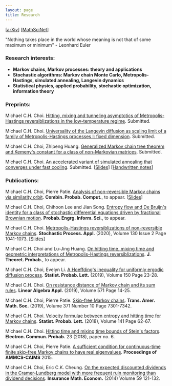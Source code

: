 ```yaml
---
layout: page
title: Research 
---
```

[<i class="ai ai-researchgate-square ai-lg"></i>](https://www.researchgate.net/profile/Michael_Chek_Hin_Choi) [<i class="ai ai-google-scholar-square ai-lg"></i>](https://scholar.google.com.hk/citations?view_op=list_works&hl=en&user=lNt8be0AAAAJ) [<i class="ai ai-orcid-square ai-lg"></i>](https://orcid.org/0000-0003-0309-3217) \[[<i class="ai ai-arxiv ai-lg"></i>arXiv](https://arxiv.org/search/?searchtype=author&query=Choi%2C+M+C+H)\] \[[MathSciNet](https://mathscinet.ams.org/mathscinet/search/author.html?mrauthid=1090620)\]

"Nothing takes place in the world whose meaning is not that of some maximum or minimum" - Leonhard Euler

### Research interests:

- **Markov chains, Markov processes: theory and applications**
- **Stochastic algorithms: Markov chain Monte Carlo, Metropolis-Hastings, simulated annealing, Langevin dynamics**
- **Statistical physics, applied probability, stochastic optimization, information theory**

### Preprints: 

Michael C.H. Choi. [Hitting, mixing and tunneling asymptotics of Metropolis-Hastings reversiblizations in the low-temperature regime](https://www.researchgate.net/publication/338478472_Hitting_mixing_and_tunneling_asymptotics_of_Metropolis-Hastings_reversiblizations_in_the_low-temperature_regime). Submitted. [<i class="ai ai-researchgate ai-2x"></i>](https://www.researchgate.net/publication/338478472_Hitting_mixing_and_tunneling_asymptotics_of_Metropolis-Hastings_reversiblizations_in_the_low-temperature_regime)

Michael C.H. Choi. [Universality of the Langevin diffusion as scaling limit of a family of Metropolis-Hastings processes I: fixed dimension](https://arxiv.org/abs/1907.10318). Submitted. [<i class="ai ai-arxiv ai-2x"></i>](https://arxiv.org/abs/1907.10318)

Michael C.H. Choi, Zhipeng Huang. [Generalized Markov chain tree theorem and Kemeny's constant for a class of non-Markovian matrices](https://www.researchgate.net/publication/332603447_Generalized_Markov_chain_tree_theorem_and_Kemeny%27s_constant_for_a_class_of_non-Markovian_matrices). Submitted. [<i class="ai ai-researchgate ai-2x"></i>](https://www.researchgate.net/publication/332603447_Generalized_Markov_chain_tree_theorem_and_Kemeny%27s_constant_for_a_class_of_non-Markovian_matrices)

Michael C.H. Choi. [An accelerated variant of simulated annealing that converges under fast cooling](https://arxiv.org/abs/1901.10269). Submitted. \[[Slides](/menu/slides_SA.pdf)\] \[[Handwritten notes](/menu/handwritten_SA.pdf)\] [<i class="ai ai-arxiv ai-2x"></i>](https://arxiv.org/abs/1901.10269)

<!--- (Michael C.H. Choi. [A scale function approach for Stein's method of one-dimensional diffusions](/menu/ScalefunctionSteinmethod.pdf). Submitted.) -->

### Publications:

Michael C.H. Choi, Pierre Patie. [Analysis of non-reversible Markov chains via similarity orbit](https://www.researchgate.net/publication/324518071_Analysis_of_non-reversible_Markov_chains_via_similarity_orbit). **Combin. Probab. Comput.**, to appear. \[[Slides](/menu/BExam_Michael.pdf)\] [<i class="ai ai-arxiv ai-2x"></i>](https://arxiv.org/abs/1912.10715)[<i class="ai ai-doi ai-2x"></i>](http://dx.doi.org/10.1017/S0963548320000024)

Michael C.H. Choi, Chihoon Lee and Jian Song. [Entropy flow and De Bruijn's identity for a class of stochastic differential equations driven by fractional Brownian motion](http://arxiv.org/abs/1903.12325). **Probab. Engrg. Inform. Sci.**, to appear. [<i class="ai ai-arxiv ai-2x"></i>](https://arxiv.org/abs/1903.12325)[<i class="ai ai-doi ai-2x"></i>](https://doi.org/10.1017/S0269964819000421)

Michael C.H. Choi. [Metropolis-Hastings reversiblizations of non-reversible Markov chains](https://arxiv.org/abs/1706.00068). **Stochastic Process. Appl.** (2020), Volume 130 Issue 2 Page 1041-1073. \[[Slides](/menu/BExam_Michael.pdf)\] [<i class="ai ai-arxiv ai-2x"></i>](https://arxiv.org/abs/1706.00068) [<i class="ai ai-doi ai-2x"></i>](https://doi.org/10.1016/j.spa.2019.04.006)

Michael C.H. Choi and Lu-Jing Huang. [On hitting time, mixing time and geometric interpretations of Metropolis-Hastings reversiblizations](https://arxiv.org/abs/1810.11763). **J. Theoret. Probab.**, to appear. [<i class="ai ai-arxiv ai-2x"></i>](https://arxiv.org/abs/1810.11763)[<i class="ai ai-doi ai-2x"></i>](https://doi.org/10.1007/s10959-019-00903-2)

Michael C.H. Choi, Evelyn Li. [A Hoeffding's inequality for uniformly ergodic diffusion process](https://doi.org/10.1016/j.spl.2019.02.012). **Statist. Probab. Lett.** (2019), Volume 150 Page 23-28. [<i class="ai ai-arxiv ai-2x"></i>](https://arxiv.org/abs/1903.10125)[<i class="ai ai-doi ai-2x"></i>](https://doi.org/10.1016/j.spl.2019.02.012)

Michael C.H. Choi. [On resistance distance of Markov chain and its sum rules](https://doi.org/10.1016/j.laa.2019.02.014). **Linear Algebra Appl.** (2019), Volume 571 Page 14-25. [<i class="ai ai-arxiv ai-2x"></i>](https://arxiv.org/abs/1902.09078)[<i class="ai ai-doi ai-2x"></i>](https://doi.org/10.1016/j.laa.2019.02.014)

Michael C.H. Choi, Pierre Patie. [Skip-free Markov chains](https://doi.org/10.1090/tran/7773). **Trans. Amer. Math. Soc.** (2019), Volume 371 Number 10 Page 7301-7342. [<i class="ai ai-arxiv ai-2x"></i>](https://arxiv.org/abs/1903.00139)[<i class="ai ai-doi ai-2x"></i>](https://doi.org/10.1090/tran/7773)

Michael C.H. Choi. [Velocity formulae between entropy and hitting time for Markov chains](https://www.sciencedirect.com/science/article/pii/S016771521830213X). **Statist. Probab. Lett.** (2018), Volume 141 Page 62-67. [<i class="ai ai-arxiv ai-2x"></i>](https://arxiv.org/abs/1805.02162)[<i class="ai ai-doi ai-2x"></i>](https://www.sciencedirect.com/science/article/pii/S016771521830213X)

Michael C.H. Choi. [Hitting time and mixing time bounds of Stein's factors](https://projecteuclid.org/euclid.ecp/1518663615#info). **Electron. Commun. Probab.** 23 (2018), paper no. 6. [<i class="ai ai-arxiv ai-2x"></i>](https://arxiv.org/abs/1709.04848)[<i class="ai ai-doi ai-2x"></i>](https://doi.org/10.1214/18-ECP110)

Michael C.H. Choi, Pierre Patie. [A sufficient condition for continuous-time finite skip-free Markov chains to have real eigenvalues](http://link.springer.com/chapter/10.1007/978-3-319-30379-6_48). **Proceedings of AMMCS-CAIMS** 2015. 

Michael C.H. Choi, Eric C.K. Cheung. [On the expected discounted dividends in the Cramer-Lundberg model with more frequent ruin monitoring than dividend decisions](http://dx.doi.org/10.1016/j.insmatheco.2014.08.009). **Insurance Math. Econom.** (2014) Volume 59 121-132. [<i class="ai ai-doi ai-2x"></i>](http://dx.doi.org/10.1016/j.insmatheco.2014.08.009)


